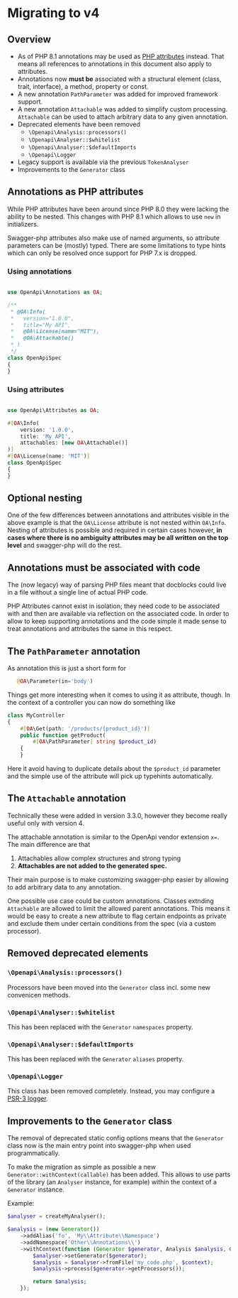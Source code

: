 # Migrating to v4

## Overview
* As of PHP 8.1 annotations may be used as
  [PHP attributes](https://www.php.net/manual/en/language.attributes.overview.php) instead.
  That means all references to annotations in this document also apply to attributes.
* Annotations now **must be** associated  with a structural element (class, trait, interface), a method, property or const.
* A new annotation `PathParameter` was added for improved framework support.
* A new annotation `Attachable` was added to simplify custom processing.
  `Attachable` can be used to attach arbitrary data to any given annotation.
* Deprecated elements have been removed
  * `\Openapi\Analysis::processors()`
  * `\Openapi\Analyser::$whitelist`
  * `\Openapi\Analyser::$defaultImports`
  * `\Openapi\Logger`
* Legacy support is available via the previous `TokenAnalyser`
* Improvements to the `Generator` class

## Annotations as PHP attributes
While PHP attributes have been around since PHP 8.0 they were lacking the ability to be nested.
This changes with PHP 8.1 which allows to use `new` in initializers.

Swagger-php attributes also make use of named arguments, so attribute parameters can be (mostly) typed. 
There are some limitations to type hints which can only be resolved once support for PHP 7.x is dropped.

### Using annotations
```php

use OpenApi\Annotations as OA;

/**
 * @OA\Info(
 *   version="1.0.0",
 *   title="My API",
 *   @OA\License(name="MIT"),
 *   @OA\Attachable()
 * )
 */
class OpenApiSpec
{
}
```
### Using attributes
```php

use OpenApi\Attributes as OA;

#[OA\Info(
    version: '1.0.0',
    title: 'My API',
    attachables: [new OA\Attachable()]
)]
#[OA\License(name: 'MIT')]
class OpenApiSpec
{
}
```

## Optional nesting
One of the few differences between annotations and attributes visible in the above example is that the `OA\License` attribute
is not nested within `OA\Info`. Nesting of attributes is possible and required in certain cases however, **in cases where there
is no ambiguity attributes may be all written on the top level** and swagger-php will do the rest.

## Annotations must be associated with code
The (now legacy) way of parsing PHP files meant that docblocks could live in a file without a single line
of actual PHP code.

PHP Attributes cannot exist in isolation; they need code to be associated with and then are available 
via reflection on the associated code.
In order to allow to keep supporting annotations and the code simple it made sense to treat annotations and attributes
the same in this respect.

## The `PathParameter` annotation
As annotation this is just a short form for 
```php
   @OA\Parameter(in='body')
```

Things get more interesting when it comes to using it as attribute, though. In the context of
a controller you can now do something like
```php
class MyController
{
    #[OA\Get(path: '/products/{product_id}')]
    public function getProduct(
        #[OA\PathParameter] string $product_id)
    {
    }
```
Here it avoid having to duplicate details about the `$product_id` parameter and the simple use of the attribute
will pick up typehints automatically.

## The `Attachable` annotation
Technically these were added in version 3.3.0, however they become really useful only with version 4.

The attachable annotation is similar to the OpenApi vendor extension `x=`. The main difference are that
1. Attachables allow complex structures and strong typing
2. **Attachables are not added to the generated spec.**

Their main purpose is to make customizing swagger-php easier by allowing to add arbitrary data to any annotation.

One possible use case could be custom annotations. Classes extnding `Attachable` are allowed to limit 
the allowed parent annotations. This means it would be easy to create a new attribute to flag certain endpoints
as private and exclude them under certain conditions from the spec (via a custom processor).

## Removed deprecated elements
### `\Openapi\Analysis::processors()`
Processors have been moved into the `Generator` class incl. some new convenicen methods.
### `\Openapi\Analyser::$whitelist`
This has been replaced with the `Generator` `namespaces` property.
### `\Openapi\Analyser::$defaultImports`
This has been replaced with the `Generator` `aliases` property.
### `\Openapi\Logger`
This class has been removed completely. Instead, you may configure a [PSR-3 logger](https://www.php-fig.org/psr/psr-3/).

## Improvements to the `Generator` class
The removal of deprecated static config options means that the `Generator` class now is 
the main entry point into swagger-php when used programmatically.

To make the migration as simple as possible a new `Generator::withContext(callable)` has been added.
This allows to use parts of the library (an `Analyser` instance, for example) within the context of a `Generator` instance.

Example:
```php
$analyser = createMyAnalyser();

$analysis = (new Generator())
    ->addAlias('fo', 'My\\Attribute\\Namespace')
    ->addNamespace('Other\\Annotations\\')
    ->withContext(function (Generator $generator, Analysis $analysis, Context $context) use ($analyser) {
        $analyser->setGenerator($generator);
        $analysis = $analyser->fromFile('my_code.php', $context);
        $analysis->process($generator->getProcessors());

        return $analysis;
    });

```
